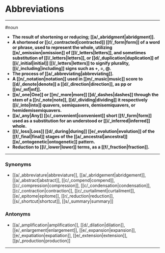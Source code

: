 # Abbreviations
---
#noun
- **The result of shortening or reducing; [[a/_abridgment|abridgment]].**
- **A shortened or [[c/_contracted|contracted]] [[f/_form|form]] of a word or phrase, used to represent the whole, utilizing [[o/_omission|omission]] of [[l/_letters|letters]], and sometimes substitution of [[l/_letters|letters]], or [[d/_duplication|duplication]] of [[i/_initial|initial]] [[l/_letters|letters]] to signify plurality, [[i/_including|including]] signs such as +, =, @.**
- **The process of [[a/_abbreviating|abbreviating]].**
- **A [[n/_notation|notation]] used in [[m/_music|music]] score to [[d/_denote|denote]] a [[d/_direction|direction]], as pp or [[m/_mf|mf]].**
- **[[o/_one|One]] or [[m/_more|more]] [[d/_dashes|dashes]] through the stem of a [[n/_note|note]], [[d/_dividing|dividing]] it respectively [[i/_into|into]] quavers, semiquavers, demisemiquavers, or hemidemisemiquavers.**
- **[[a/_any|Any]] [[c/_convenient|convenient]] short [[f/_form|form]] used as a substitution for an understood or [[i/_inferred|inferred]] whole.**
- **[[l/_loss|Loss]] [[d/_during|during]] [[e/_evolution|evolution]] of the [[f/_final|final]] stages of the [[a/_ancestral|ancestral]] [[o/_ontogenetic|ontogenetic]] pattern.**
- **Reduction to [[l/_lower|lower]] terms, as a [[f/_fraction|fraction]].**
---
### Synonyms
- [[a/_abbreviature|abbreviature]], [[a/_abridgement|abridgement]], [[a/_abstract|abstract]], [[c/_compend|compend]], [[c/_compression|compression]], [[c/_condensation|condensation]], [[c/_contraction|contraction]], [[c/_curtailment|curtailment]], [[e/_epitome|epitome]], [[r/_reduction|reduction]], [[s/_shortcut|shortcut]], [[s/_summary|summary]]
### Antonyms
- [[a/_amplification|amplification]], [[d/_dilation|dilation]], [[e/_enlargement|enlargement]], [[e/_expansion|expansion]], [[e/_expatiation|expatiation]], [[e/_extension|extension]], [[p/_production|production]]
---
